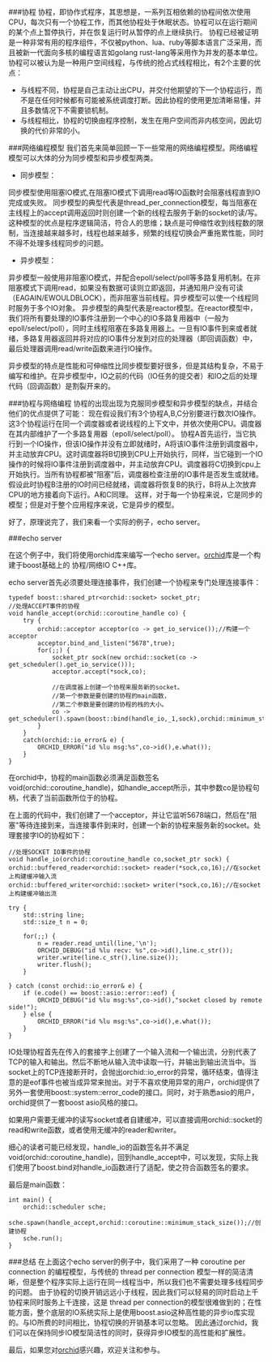 ###协程
协程，即协作式程序，其思想是，一系列互相依赖的协程间依次使用CPU，每次只有一个协程工作，而其他协程处于休眠状态。协程可以在运行期间的某个点上暂停执行，并在恢复运行时从暂停的点上继续执行。
协程已经被证明是一种非常有用的程序组件，不仅被python、lua、ruby等脚本语言广泛采用，而且被新一代面向多核的编程语言如golang rust-lang等采用作为并发的基本单位。
协程可以被认为是一种用户空间线程，与传统的抢占式线程相比，有2个主要的优点：

* 与线程不同，协程是自己主动让出CPU，并交付他期望的下一个协程运行，而不是在任何时候都有可能被系统调度打断。因此协程的使用更加清晰易懂，并且多数情况下不需要锁机制。
* 与线程相比，协程的切换由程序控制，发生在用户空间而非内核空间，因此切换的代价非常的小。

###网络编程模型
我们首先来简单回顾一下一些常用的网络编程模型。网络编程模型可以大体的分为同步模型和异步模型两类。

* 同步模型：

同步模型使用阻塞IO模式,在阻塞IO模式下调用read等IO函数时会阻塞线程直到IO完成或失败。
同步模型的典型代表是thread_per_connection模型，每当阻塞在主线程上的accept调用返回时则创建一个新的线程去服务于新的socket的读/写。这种模型的优点是程序逻辑简洁，符合人的思维；缺点是可伸缩性收到线程数的限制，当连接越来越多时，线程也越来越多，频繁的线程切换会严重拖累性能，同时不得不处理多线程同步的问题。

* 异步模型：

异步模型一般使用非阻塞IO模式，并配合epoll/select/poll等多路复用机制。在非阻塞模式下调用read，如果没有数据可读则立即返回，并通知用户没有可读（EAGAIN/EWOULDBLOCK），而非阻塞当前线程。异步模型可以使一个线程同时服务于多个IO对象。
异步模型的典型代表是reactor模型。在reactor模型中，我们将所有要处理的IO事件注册到一个中心的IO多路复用器中（一般为epoll/select/poll），同时主线程阻塞在多路复用器上。一旦有IO事件到来或者就绪，多路复用器返回并将对应的IO事件分发到对应的处理器（即回调函数）中，最后处理器调用read/write函数来进行IO操作。

异步模型的特点是性能和可伸缩性比同步模型要好很多，但是其结构复杂，不易于编写和维护。在异步模型中，IO之前的代码（IO任务的提交者）和IO之后的处理代码（回调函数）是割裂开来的。

###协程与网络编程
协程的出现出现为克服同步模型和异步模型的缺点，并结合他们的优点提供了可能：
现在假设我们有3个协程A,B,C分别要进行数次IO操作。这3个协程运行在同一个调度器或者说线程的上下文中，并依次使用CPU。调度器在其内部维护了一个多路复用器（epoll/select/poll）。
协程A首先运行，当它执行到一个IO操作，但该IO操作并没有立即就绪时，A将该IO事件注册到调度器中，并主动放弃CPU。这时调度器将B切换到CPU上开始执行，同样，当它碰到一个IO操作的时候将IO事件注册到调度器中，并主动放弃CPU。调度器将C切换到cpu上开始执行。当所有协程都被“阻塞”后，调度器检查注册的IO事件是否发生或就绪。假设此时协程B注册的IO时间已经就绪，调度器将恢复B的执行，B将从上次放弃CPU的地方接着向下运行。A和C同理。
这样，对于每一个协程来说，它是同步的模型；但是对于整个应用程序来说，它是异步的模型。

好了，原理说完了，我们来看一个实际的例子，echo server。

###echo server

在这个例子中，我们将使用orchid库来编写一个echo server。[orchid](https://github.com/ioriiod0/orchid)库是一个构建于boost基础上的 协程/网络IO C++库。

echo server首先必须要处理连接事件，我们创建一个协程来专门处理连接事件：

    typedef boost::shared_ptr<orchid::socket> socket_ptr;
    //处理ACCEPT事件的协程
    void handle_accept(orchid::coroutine_handle co) {
        try {
            orchid::acceptor acceptor(co -> get_io_service());//构建一个acceptor
            acceptor.bind_and_listen("5678",true);
            for(;;) {
                socket_ptr sock(new orchid::socket(co -> get_scheduler().get_io_service()));
                acceptor.accept(*sock,co);

                //在调度器上创建一个协程来服务新的socket。
                //第一个参数是要创建的协程的main函数，
                //第二个参数是要创建的协程的栈的大小。
                co -> get_scheduler().spawn(boost::bind(handle_io,_1,sock),orchid::minimum_stack_size());
            }
        }
        catch(orchid::io_error& e) {
            ORCHID_ERROR("id %lu msg:%s",co->id(),e.what());
        }
    }
在orchid中，协程的main函数必须满足函数签名void(orchid::coroutine_handle)，如handle_accept所示，其中参数co是协程句柄，代表了当前函数所位于的协程。

在上面的代码中，我们创建了一个acceptor，并让它监听5678端口，然后在"阻塞"等待连接到来，当连接事件到来时，创建一个新的协程来服务新的socket。处理套接字IO的协程如下：

    //处理SOCKET IO事件的协程
    void handle_io(orchid::coroutine_handle co,socket_ptr sock) {
    orchid::buffered_reader<orchid::socket> reader(*sock,co,16);//在socket上构建缓冲输入流
    orchid::buffered_writer<orchid::socket> writer(*sock,co,16);//在socket上构建缓冲输出流

    try {
        std::string line;
        std::size_t n = 0;

        for(;;) {
            n = reader.read_until(line,'\n');
            ORCHID_DEBUG("id %lu recv: %s",co->id(),line.c_str());
            writer.write(line.c_str(),line.size());
            writer.flush();
        }

    } catch (const orchid::io_error& e) {
        if (e.code() == boost::asio::error::eof) {
            ORCHID_DEBUG("id %lu msg:%s",co->id(),"socket closed by remote side!");
        } else {
            ORCHID_ERROR("id %lu msg:%s",co->id(),e.what());
        }
    }

IO处理协程首先在传入的套接字上创建了一个输入流和一个输出流，分别代表了TCP的输入和输出。然后不断地从输入流中读取一行，并输出到输出流当中。当socket上的TCP连接断开时，会抛出orchid::io_error的异常，循环结束，值得注意的是eof事件也被当成异常来抛出。对于不喜欢使用异常的用户，orchid提供了另外一套使用boost::system::error_code的接口。同时，对于熟悉asio的用户，orchid提供了一套boost asio风格的接口。

如果用户需要无缓冲的读写socket或者自建缓冲，可以直接调用orchid::socket的read和write函数，或者使用无缓冲的reader和writer。

细心的读者可能已经发现，handle_io的函数签名并不满足void(orchid::coroutine_handle)，回到handle_accept中，可以发现，实际上我们使用了boost.bind对handle_io函数进行了适配，使之符合函数签名的要求。

最后是main函数：

    int main() {
        orchid::scheduler sche;
        sche.spawn(handle_accept,orchid::coroutine::minimum_stack_size());//创建协程
        sche.run();
    }

###总结
在上面这个echo server的例子中，我们采用了一种 coroutine per connection 的编程模型，与传统的 thread per connection 模型一样的简洁清晰，但是整个程序实际上运行在同一线程当中，所以我们也不需要处理多线程同步的问题。
由于协程的切换开销远远小于线程，因此我们可以轻易的同时启动上千协程来同时服务上千连接，这是 thread per connection的模型很难做到的；在性能方面，整个底层的IO系统实际上是使用boost.asio这种高性能的异步io库实现的。与IO所费的时间相比，协程切换的开销基本可以忽略。
因此通过orchid，我们可以在保持同步IO模型简洁性的同时，获得异步IO模型的高性能和扩展性。

最后，如果您对[orchid](https://github.com/ioriiod0/orchid)感兴趣，欢迎关注和参与。




